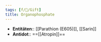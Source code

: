 ```yaml
---
tags: [f/🍄/Gift]
title: Organophosphate
---
```

- **Entitäten**:: [[Parathion (E605)]], [[Sarin]]
- **Antidot**:: ==[[Atropin]]==